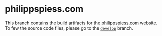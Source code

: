 # philippspiess.com

This branch contains the build artifacts for the [philippspiess.com](https://philippspiess.com) website. To few the source code files, please go to the [`develop`](https://github.com/philipp-spiess/philipp-spiess.github.io/tree/develop) branch.
